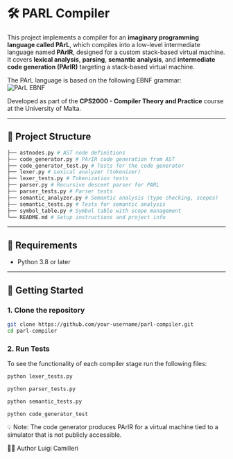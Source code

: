 # 🛠️ PARL Compiler

This project implements a compiler for an **imaginary programming language called PArL**, which compiles into a low-level intermediate language named **PArIR**, designed for a custom stack-based virtual machine.
It covers **lexical analysis**, **parsing**, **semantic analysis**, and **intermediate code generation (PArIR)** targeting a stack-based virtual machine.

The PArL language is based on the following EBNF grammar:  
![PArL EBNF](https://github.com/user-attachments/assets/3662a8f5-87d4-48d7-8873-9a451b301172)


Developed as part of the **CPS2000 - Compiler Theory and Practice** course at the University of Malta.

---

## 📁 Project Structure

```bash
├── astnodes.py # AST node definitions
├── code_generator.py # PArIR code generation from AST
├── code_generator_test.py # Tests for the code generator
├── lexer.py # Lexical analyzer (tokenizer)
├── lexer_tests.py # Tokenization tests
├── parser.py # Recursive descent parser for PARL
├── parser_tests.py # Parser tests
├── semantic_analyzer.py # Semantic analysis (type checking, scopes)
├── semantic_tests.py # Tests for semantic analysis
├── symbol_table.py # Symbol table with scope management
└── README.md # Setup instructions and project info
```
---

## 🧪 Requirements

- Python 3.8 or later

---

## 🚀 Getting Started

### 1. Clone the repository

```bash
git clone https://github.com/your-username/parl-compiler.git
cd parl-compiler
```

### 2. Run Tests
To see the functionality of each compiler stage run the following files:
```bash
python lexer_tests.py
```
```bash
python parser_tests.py
```
```bash
python semantic_tests.py
```
```bash 
python code_generator_test
```
💡 Note: The code generator produces PArIR for a virtual machine tied to a simulator that is not publicly accessible.

👨‍💻 Author
Luigi Camilleri
